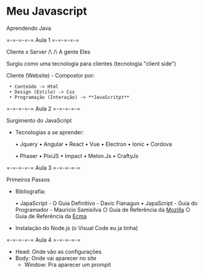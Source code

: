 # Meu Javascript
 Aprendendo Java

 =-=-=-=-= Aula 1 =-=-=-=-=

 Cliente x Server
    /\        /\ 
  A gente    Eles

 Surgiu como uma tecnologia para clientes (tecnologia "client side")

  Cliente (Website) - Compostor por:

     • Conteúdo -> Html
     • Design (Estilo) -> Css
     • Programação (Interação) -> **JavaScritpt**

 =-=-=-=-= Aula 2 =-=-=-=-=
 
 Surgimento do JavaScript

 - Tecnologias a se aprender:

     • Jquery 
     • Angular 
     • React 
     • Vue 
     • Electron 
     • Ionic 
     • Cordova

     • Phaser 
     • PixiJS 
     • Impact 
     • Melon.Js 
     • CraftyJs

 =-=-=-=-= Aula 3 =-=-=-=-=

 Primeiros Passos

 - Bibliografia:

     • JapaScript - O Guia Definitivo - Davic Flanagun
     • JapaScript - Guia do Programador - Mauricio Samisilva
     ○ Guia de Referência da [Mozilla](https://developer.mozilla.org/pt-BR/)
     ○ Guia de Referência da [Ecma](https://www.ecma-international.org/)

- Instalação do Node.js (o Visual Code eu ja tinha)

=-=-=-=-= Aula 4 =-=-=-=-=

- Head: Onde vão as configurações
- Body: Onde vai aparecer no site
    - Window: Pra aparecer um prompit